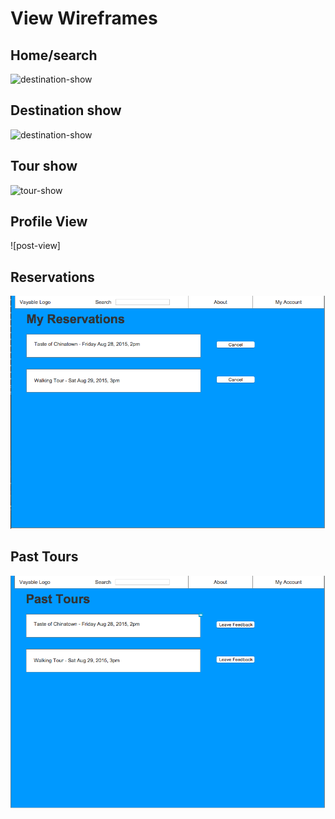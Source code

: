 # View Wireframes

## Home/search
![destination-show]

## Destination show
![destination-show]

## Tour show
![tour-show]

## Profile View
![post-view]

## Reservations
![reservations]

## Past Tours
![past-tours]

[home]: ./wireframes/home.tiff
[destination-show]: ./wireframes/destination-show.tiff
[tour-show]: ./wireframes/tour-show.tiff
[profile-view]: ./wireframes/profile-view.tiff
[reservations]: ./wireframes/my_reservations.tiff
[past-tours]: ./wireframes/past_tours.tiff
